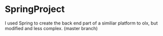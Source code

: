 # SpringProject
I used Spring to create the back end part of a similiar platform to olx, but modified and less complex.
(master branch)
